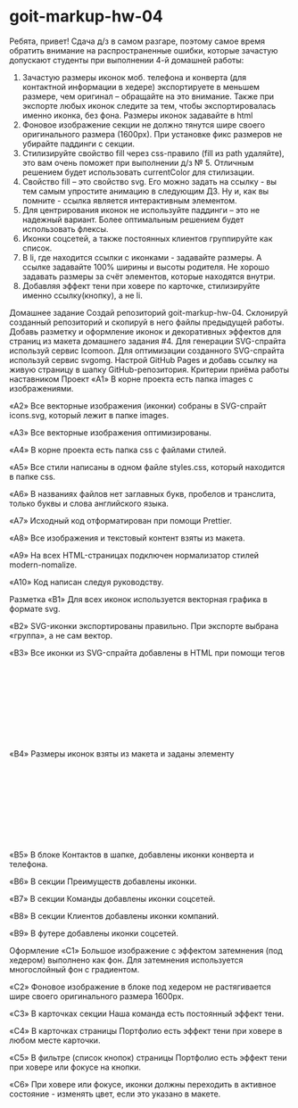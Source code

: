 # goit-markup-hw-04

Ребята, привет! Сдача д/з в самом разгаре, поэтому самое время обратить внимание на распространенные ошибки, которые зачастую допускают студенты при выполнении 4-й домашней работы:

1. Зачастую размеры иконок моб. телефона и конверта (для контактной информации в хедере) экспортируете в меньшем размере, чем оригинал – обращайте на это внимание. Также при экспорте любых иконок следите за тем, чтобы экспортировалась именно иконка, без фона. Размеры иконок задавайте в html
2. Фоновое изображение секции не должно тянутся шире своего оригинального размера (1600рх). При установке фикс размеров не убирайте паддинги с секции.
3. Стилизируйте свойство fill через css-правило (fill из path удаляйте), это вам очень поможет при выполнении д/з № 5. Отличным решением будет использовать currentColor для стилизации.
4. Свойство fill – это свойство svg. Его можно задать на ссылку - вы тем самым упростите анимацию в следующим ДЗ. Ну и, как вы помните - ссылка является интерактивным элементом.
5. Для центрирования иконок не используйте паддинги – это не надежный вариант. Более оптимальным решением будет использовать флексы.
6. Иконки соцсетей, а также постоянных клиентов группируйте как список.
7. В li, где находится ссылки с иконками - задавайте размеры. А ссылке задавайте 100% ширины и высоты родителя. Не хорошо задавать размеры за счёт элементов, которые находятся внутри.
8. Добавляя эффект тени при ховере по карточке, стилизируйте именно ссылку(кнопку), а не li.

Домашнее задание
Создай репозиторий goit-markup-hw-04.
Склонируй созданный репозиторий и скопируй в него файлы предыдущей работы.
Добавь разметку и оформление иконок и декоративных эффектов для страниц из макета домашнего задания #4.
Для генерации SVG-спрайта используй сервис Icomoon.
Для оптимизации созданного SVG-спрайта используй сервис svgomg.
Настрой GitHub Pages и добавь ссылку на живую страницу в шапку GitHub-репозитория.
Критерии приёма работы наставником
Проект
«A1» В корне проекта есть папка images с изображениями.

«A2» Все векторные изображения (иконки) собраны в SVG-спрайт icons.svg, который лежит в папке images.

«A3» Все векторные изображения оптимизированы.

«A4» В корне проекта есть папка css с файлами стилей.

«A5» Все стили написаны в одном файле styles.css, который находится в папке css.

«A6» В названиях файлов нет заглавных букв, пробелов и транслита, только буквы и слова английского языка.

«A7» Исходный код отформатирован при помощи Prettier.

«A8» Все изображения и текстовый контент взяты из макета.

«A9» На всех HTML-страницах подключен нормализатор стилей modern-nomalize.

«A10» Код написан следуя руководству.

Разметка
«B1» Для всех иконок используется векторная графика в формате svg.

«B2» SVG-иконки экспортированы правильно. При экспорте выбрана «группа», а не сам вектор.

«B3» Все иконки из SVG-спрайта добавлены в HTML при помощи тегов <svg> и <use>

«B4» Размеры иконок взяты из макета и заданы элементу <svg> в HTML-файле.

«B5» В блоке Контактов в шапке, добавлены иконки конверта и телефона.

«B6» В секции Преимуществ добавлены иконки.

«B7» В секции Команды добавлены иконки соцсетей.

«B8» В секции Клиентов добавлены иконки компаний.

«B9» В футере добавлены иконки соцсетей.

Оформление
«C1» Большое изображение с эффектом затемнения (под хедером) выполнено как фон. Для затемнения используется многослойный фон с градиентом.

«C2» Фоновое изображение в блоке под хедером не растягивается шире своего оригинального размера 1600рх.

«C3» В карточках секции Наша команда есть постоянный эффект тени.

«C4» В карточках страницы Портфолио есть эффект тени при ховере в любом месте карточки.

«C5» В фильтре (список кнопок) страницы Портфолио есть эффект тени при ховере или фокусе на кнопки.

«C6» При ховере или фокусе, иконки должны переходить в активное состояние - изменять цвет, если это указано в макете.
